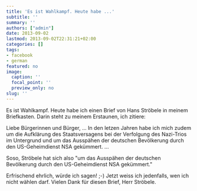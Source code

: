 ```yaml
---
title: 'Es ist Wahlkampf. Heute habe ...'
subtitle: ''
summary: ''
authors: ["admin"]
date: 2013-09-02
lastmod: 2013-09-02T22:31:21+02:00
categories: []
tags:
- facebook
- german
featured: no
image:
  caption: ''
  focal_point: ''
  preview_only: no
slug: ''
---
```

Es ist Wahlkampf. Heute habe ich einen Brief von Hans Ströbele in meinem Briefkasten. Darin steht zu meinem Erstaunen, ich zitiere:

Liebe Bürgerinnen und Bürger,
...
In den letzen Jahren habe ich mich zudem um die Aufklärung des Staatsversagens bei der Verfolgung des Nazi-Trios im Untergrund und um das Ausspähen der deutschen Bevölkerung durch den US-Geheimdienst NSA gekümmert. ...

Soso, Ströbele hat sich also "um das Ausspähen der deutschen Bevölkerung durch den US-Geheimdienst NSA gekümmert." 

Erfrischend ehrlich, würde ich sagen! ;-) Jetzt weiss ich jedenfalls, wen ich nicht wählen darf. Vielen Dank für diesen Brief, Herr Ströbele.


